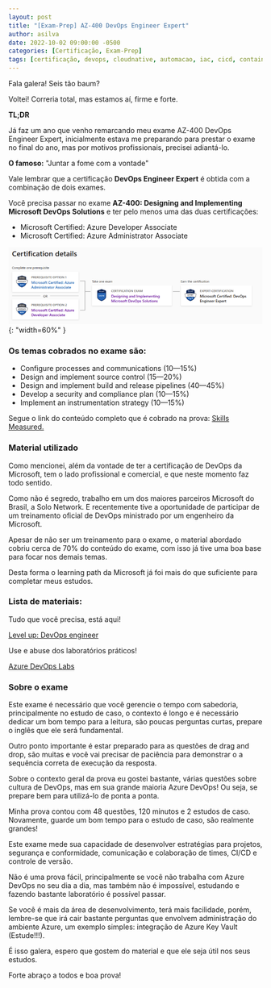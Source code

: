```yaml
---
layout: post
title: "[Exam-Prep] AZ-400 DevOps Engineer Expert"
author: asilva
date: 2022-10-02 09:00:00 -0500
categories: [Certificação, Exam-Prep]
tags: [certificação, devops, cloudnative, automacao, iac, cicd, container, azure, microsoft, az400]
---
```


Fala galera! Seis tão baum?

Voltei! Correria total, mas estamos aí, firme e forte. 

**TL;DR**

Já faz um ano que venho remarcando meu exame AZ-400 DevOps Engineer Expert, inicialmente estava me preparando para prestar o exame no final do ano, mas por motivos profissionais, precisei adiantá-lo.

**O famoso:** "Juntar a fome com a vontade"

Vale lembrar que a certificação **DevOps Engineer Expert** é obtida com a combinação de dois exames.

Você precisa passar no exame **AZ-400: Designing and Implementing Microsoft DevOps Solutions** e ter pelo menos uma das duas certificações:

* Microsoft Certified: Azure Developer Associate
* Microsoft Certified: Azure Administrator Associate

![](/assets/img/35/az400-01.png){: "width=60%" }

### **Os temas cobrados no exame são:**

* Configure processes and communications (10—15%)
* Design and implement source control (15—20%)
* Design and implement build and release pipelines (40—45%)
* Develop a security and compliance plan (10—15%)
* Implement an instrumentation strategy (10—15%)

Segue o link do conteúdo completo que é cobrado na prova: <a href="https://query.prod.cms.rt.microsoft.com/cms/api/am/binary/RE3VP8d" target="_blank">Skills Measured.</a> 

### **Material utilizado**

Como mencionei, além da vontade de ter a certificação de DevOps da Microsoft, tem o lado profissional e comercial, e que neste momento faz todo sentido.

Como não é segredo, trabalho em um dos maiores parceiros Microsoft do Brasil, a Solo Network. E recentemente tive a oportunidade de participar de um treinamento oficial de DevOps ministrado por um engenheiro da Microsoft.

Apesar de não ser um treinamento para o exame, o material abordado cobriu cerca de 70% do conteúdo do exame, com isso já tive uma boa base para focar nos demais temas.

Desta forma o learning path da Microsoft já foi mais do que suficiente para completar meus estudos.

### **Lista de materiais:**

Tudo que você precisa, está aqui!

<a href="https://learn.microsoft.com/en-us/users/sandramarin/collections/5w7tk3yx1qnj7?WT.mc_id=Azure_BoM-wwl" target="_blank"> Level up: DevOps engineer</a> 

Use e abuse dos laboratórios práticos!

<a href="https://azuredevopslabs.com/" target="_blank"> Azure DevOps Labs</a> 

### **Sobre o exame**

Este exame é necessário que você gerencie o tempo com sabedoria, principalmente no estudo de caso, o contexto é longo e é necessário dedicar um bom tempo para a leitura, são poucas perguntas curtas, prepare o inglês que ele será fundamental.

Outro ponto importante é estar preparado para as questões de drag and drop, são muitas e você vai precisar de paciência para demonstrar o a sequência correta de execução da resposta.

Sobre o contexto geral da prova eu gostei bastante, várias questões sobre cultura de DevOps, mas em sua grande maioria Azure DevOps! Ou seja, se prepare bem para utilizá-lo de ponta a ponta.

Minha prova contou com 48 questões, 120 minutos e 2 estudos de caso. Novamente, guarde um bom tempo para o estudo de caso, são realmente grandes!

Este exame mede sua capacidade de desenvolver estratégias para projetos, segurança e conformidade, comunicação e colaboração de times, CI/CD e controle de versão.

Não é uma prova fácil, principalmente se você não trabalha com Azure DevOps no seu dia a dia, mas também não é impossível, estudando e fazendo bastante laboratório é possível passar.

Se você é mais da área de desenvolvimento, terá mais facilidade, porém, lembre-se que irá cair bastante perguntas que envolvem administração do ambiente Azure, um exemplo simples: integração de Azure Key Vault (Estude!!!).

É isso galera, espero que gostem do material e que ele seja útil nos seus estudos.

Forte abraço a todos e boa prova!

